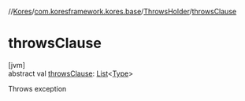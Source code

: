//[Kores](../../../index.md)/[com.koresframework.kores.base](../index.md)/[ThrowsHolder](index.md)/[throwsClause](throws-clause.md)

# throwsClause

[jvm]\
abstract val [throwsClause](throws-clause.md): [List](https://kotlinlang.org/api/latest/jvm/stdlib/kotlin.collections/-list/index.html)<[Type](https://docs.oracle.com/javase/8/docs/api/java/lang/reflect/Type.html)>

Throws exception
